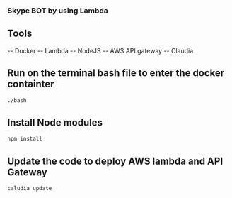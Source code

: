 ### Skype BOT by using Lambda 

## Tools

-- Docker
-- Lambda
-- NodeJS
-- AWS API gateway
-- Claudia

## Run on the terminal bash file to enter the docker containter
```bash
./bash
```
## Install Node modules
```bash
npm install
```

## Update the code to deploy AWS lambda and API Gateway 
```bash
caludia update 
```
